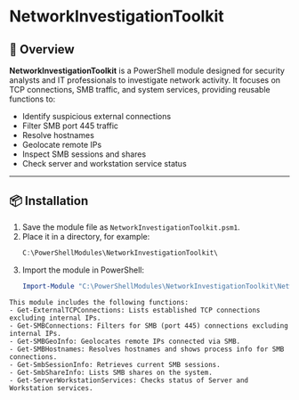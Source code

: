 # NetworkInvestigationToolkit

## 🧭 Overview
**NetworkInvestigationToolkit** is a PowerShell module designed for security analysts and IT professionals to investigate network activity. It focuses on TCP connections, SMB traffic, and system services, providing reusable functions to:

- Identify suspicious external connections
- Filter SMB port 445 traffic
- Resolve hostnames
- Geolocate remote IPs
- Inspect SMB sessions and shares
- Check server and workstation service status

---

## 📦 Installation

1. Save the module file as `NetworkInvestigationToolkit.psm1`.
2. Place it in a directory, for example:
   ```powershell
   C:\PowerShellModules\NetworkInvestigationToolkit\
   ```
3. Import the module in PowerShell:
   ```powershell
   Import-Module "C:\PowerShellModules\NetworkInvestigationToolkit\NetworkInvestigationToolkit.psm1"
   ```

```
This module includes the following functions:
- Get-ExternalTCPConnections: Lists established TCP connections excluding internal IPs.
- Get-SMBConnections: Filters for SMB (port 445) connections excluding internal IPs.
- Get-SMBGeoInfo: Geolocates remote IPs connected via SMB.
- Get-SMBHostnames: Resolves hostnames and shows process info for SMB connections.
- Get-SmbSessionInfo: Retrieves current SMB sessions.
- Get-SmbShareInfo: Lists SMB shares on the system.
- Get-ServerWorkstationServices: Checks status of Server and Workstation services.
```
